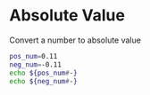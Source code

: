 # Absolute Value 

Convert a number to absolute value 

```sh
pos_num=0.11
neg_num=-0.11
echo ${pos_num#-}
echo ${neg_num#-}
```